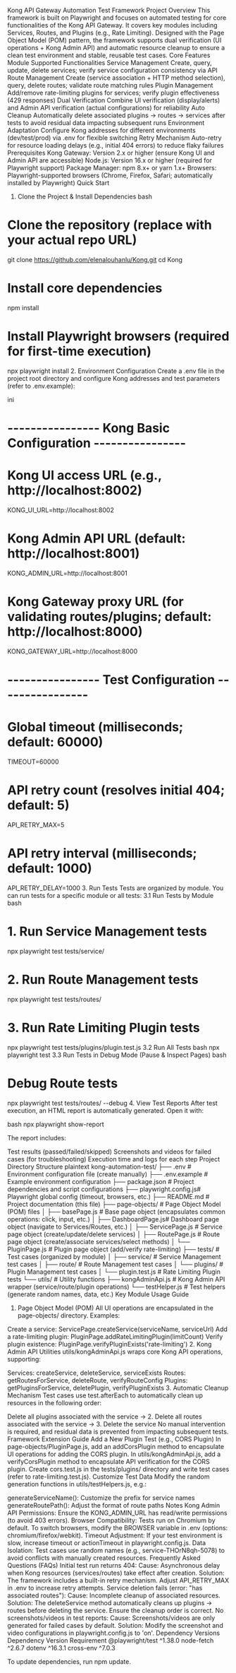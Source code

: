 Kong API Gateway Automation Test Framework
Project Overview
This framework is built on Playwright and focuses on automated testing for core functionalities of the Kong API Gateway. It covers key modules including Services, Routes, and Plugins (e.g., Rate Limiting). Designed with the Page Object Model (POM) pattern, the framework supports dual verification (UI operations + Kong Admin API) and automatic resource cleanup to ensure a clean test environment and stable, reusable test cases.
Core Features
Module	Supported Functionalities
Service Management	Create, query, update, delete services; verify service configuration consistency via API
Route Management	Create (service association + HTTP method selection), query, delete routes; validate route matching rules
Plugin Management	Add/remove rate-limiting plugins for services; verify plugin effectiveness (429 responses)
Dual Verification	Combine UI verification (display/alerts) and Admin API verification (actual configurations) for reliability
Auto Cleanup	Automatically delete associated plugins → routes → services after tests to avoid residual data impacting subsequent runs
Environment Adaptation	Configure Kong addresses for different environments (dev/test/prod) via .env for flexible switching
Retry Mechanism	Auto-retry for resource loading delays (e.g., initial 404 errors) to reduce flaky failures
Prerequisites
Kong Gateway: Version 2.x or higher (ensure Kong UI and Admin API are accessible)
Node.js: Version 16.x or higher (required for Playwright support)
Package Manager: npm 8.x+ or yarn 1.x+
Browsers: Playwright-supported browsers (Chrome, Firefox, Safari; automatically installed by Playwright)
Quick Start
1. Clone the Project & Install Dependencies
bash
# Clone the repository (replace with your actual repo URL)
git clone https://github.com/elenalouhanlu/Kong.git
cd Kong

# Install core dependencies
npm install

# Install Playwright browsers (required for first-time execution)
npx playwright install
2. Environment Configuration
Create a .env file in the project root directory and configure Kong addresses and test parameters (refer to .env.example):

ini
# ---------------- Kong Basic Configuration ----------------
# Kong UI access URL (e.g., http://localhost:8002)
KONG_UI_URL=http://localhost:8002
# Kong Admin API URL (default: http://localhost:8001)
KONG_ADMIN_URL=http://localhost:8001
# Kong Gateway proxy URL (for validating routes/plugins; default: http://localhost:8000)
KONG_GATEWAY_URL=http://localhost:8000

# ---------------- Test Configuration ----------------
# Global timeout (milliseconds; default: 60000)
TIMEOUT=60000
# API retry count (resolves initial 404; default: 5)
API_RETRY_MAX=5
# API retry interval (milliseconds; default: 1000)
API_RETRY_DELAY=1000
3. Run Tests
Tests are organized by module. You can run tests for a specific module or all tests:
3.1 Run Tests by Module
bash
# 1. Run Service Management tests
npx playwright test tests/service/

# 2. Run Route Management tests
npx playwright test tests/routes/

# 3. Run Rate Limiting Plugin tests
npx playwright test tests/plugins/plugin.test.js
3.2 Run All Tests
bash
npx playwright test
3.3 Run Tests in Debug Mode (Pause & Inspect Pages)
bash
# Debug Route tests
npx playwright test tests/routes/ --debug
4. View Test Reports
After test execution, an HTML report is automatically generated. Open it with:

bash
npx playwright show-report

The report includes:

Test results (passed/failed/skipped)
Screenshots and videos for failed cases (for troubleshooting)
Execution time and logs for each step
Project Directory Structure
plaintext
kong-automation-test/
├── .env                # Environment configuration file (create manually)
├── .env.example        # Example environment configuration
├── package.json        # Project dependencies and script configurations
├── playwright.config.js# Playwright global config (timeout, browsers, etc.)
├── README.md           # Project documentation (this file)
├── page-objects/       # Page Object Model (POM) files
│   ├── basePage.js     # Base page object (encapsulates common operations: click, input, etc.)
│   ├── DashboardPage.js# Dashboard page object (navigate to Services/Routes, etc.)
│   ├── ServicePage.js  # Service page object (create/update/delete services)
│   ├── RoutePage.js    # Route page object (create/associate services/select methods)
│   └── PluginPage.js   # Plugin page object (add/verify rate-limiting)
├── tests/              # Test cases (organized by module)
│   ├── service/       # Service Management test cases
│   ├── route/         # Route Management test cases
│   └── plugins/        # Plugin Management test cases
│       └── plugin.test.js # Rate Limiting Plugin tests
└── utils/              # Utility functions
    ├── kongAdminApi.js # Kong Admin API wrapper (service/route/plugin operations)
    └── testHelper.js  # Test helpers (generate random names, data, etc.)
Key Module Usage Guide
1. Page Object Model (POM)
All UI operations are encapsulated in the page-objects/ directory. Examples:

Create a service: ServicePage.createService(serviceName, serviceUrl)
Add a rate-limiting plugin: PluginPage.addRateLimitingPlugin(limitCount)
Verify plugin existence: PluginPage.verifyPluginExists('rate-limiting')
2. Kong Admin API Utilities
utils/kongAdminApi.js wraps core Kong API operations, supporting:

Services: createService, deleteService, serviceExists
Routes: getRoutesForService, deleteRoute, verifyRouteConfig
Plugins: getPluginsForService, deletePlugin, verifyPluginExists
3. Automatic Cleanup Mechanism
Test cases use test.afterEach to automatically clean up resources in the following order:

Delete all plugins associated with the service → 2. Delete all routes associated with the service → 3. Delete the service
No manual intervention is required, and residual data is prevented from impacting subsequent tests.
Framework Extension Guide
Add a New Plugin Test (e.g., CORS Plugin)
In page-objects/PluginPage.js, add an addCorsPlugin method to encapsulate UI operations for adding the CORS plugin.
In utils/kongAdminApi.js, add a verifyCorsPlugin method to encapsulate API verification for the CORS plugin.
Create cors.test.js in the tests/plugins/ directory and write test cases (refer to rate-limiting.test.js).
Customize Test Data
Modify the random generation functions in utils/testHelpers.js, e.g.:

generateServiceName(): Customize the prefix for service names
generateRoutePath(): Adjust the format of route paths
Notes
Kong Admin API Permissions: Ensure the KONG_ADMIN_URL has read/write permissions (to avoid 403 errors).
Browser Compatibility: Tests run on Chromium by default. To switch browsers, modify the BROWSER variable in .env (options: chromium/firefox/webkit).
Timeout Adjustment: If your test environment is slow, increase timeout or actionTimeout in playwright.config.js.
Data Isolation: Test cases use random names (e.g., service-THOrN8qh-5078) to avoid conflicts with manually created resources.
Frequently Asked Questions (FAQs)
Initial test run returns 404:
Cause: Asynchronous delay when Kong resources (services/routes) take effect after creation.
Solution: The framework includes a built-in retry mechanism. Adjust API_RETRY_MAX in .env to increase retry attempts.
Service deletion fails (error: "has associated routes"):
Cause: Incomplete cleanup of associated resources.
Solution: The deleteService method automatically cleans up plugins → routes before deleting the service. Ensure the cleanup order is correct.
No screenshots/videos in test reports:
Cause: Screenshots/videos are only generated for failed cases by default.
Solution: Modify the screenshot and video configurations in playwright.config.js to 'on'.
Dependency Versions
Dependency	Version Requirement
@playwright/test	^1.38.0
node-fetch	^2.6.7
dotenv	^16.3.1
cross-env	^7.0.3

To update dependencies, run npm update.